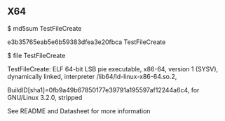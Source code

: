 ## X64 ## 
$ md5sum TestFileCreate

e3b35765eab5e6b59383dfea3e20fbca  TestFileCreate

$ file TestFileCreate

TestFileCreate: ELF 64-bit LSB pie executable, x86-64, version 1 (SYSV), dynamically linked, interpreter /lib64/ld-linux-x86-64.so.2, 

BuildID[sha1]=0fb9a49b67850177e39791a195597af12244a6c4, for GNU/Linux 3.2.0, stripped

See README and Datasheet for more information
